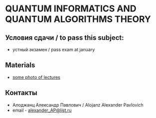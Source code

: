
# QUANTUM INFORMATICS AND QUANTUM ALGORITHMS THEORY

## Условия сдачи / to pass this subject:
- устный экзамен / pass exam at january

## Materials
- [some photo of lectures](https://photos.app.goo.gl/pzqv56ZEz5VMNyAy7)

## Контакты
- Алоджанц Александр Павлович / Alojanz Alexander Pavlovich
- email - alexander_AP@list.ru




